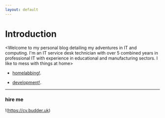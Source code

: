```yaml
---
layout: default
---
```


# Introduction
<Welcome to my personal blog detailing my adventures
in IT and computing.
I'm an IT service desk technician with over 5 combined
years in professional IT with experience in educational
and manufacturing sectors.
I like to mess with things at home>
 - [homelabbing!](./another-page.html).

 - [development!](./development.html).

* * *
### hire me
!(https://cv.budder.uk)
